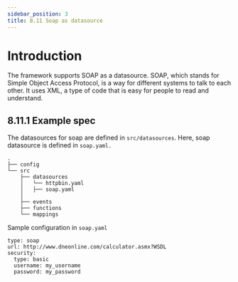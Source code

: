 ```yaml
---
sidebar_position: 3
title: 8.11 Soap as datasource
---
```


# Introduction

The framework supports SOAP as a datasource. SOAP, which stands for Simple Object Access Protocol, is a way for different systems to talk to each other. It uses XML, a type of code that is easy for people to read and understand.

## 8.11.1 Example spec
The datasources for soap are defined in `src/datasources`.  Here, soap datasource is defined in `soap.yaml.`


```
.
├── config
└── src
    ├── datasources
    │   └── httpbin.yaml
    │   ├── soap.yaml
    │   
    ├── events
    ├── functions
    └── mappings
```

Sample configuration in `soap.yaml`

```
type: soap
url: http://www.dneonline.com/calculator.asmx?WSDL
security:
  type: basic
  username: my_username
  password: my_password
```